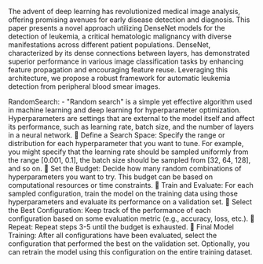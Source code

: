 The advent of deep learning has revolutionized medical image analysis, offering promising 
avenues for early disease detection and diagnosis. This paper presents a novel approach utilizing 
DenseNet models for the detection of leukemia, a critical hematologic malignancy with diverse 
manifestations across different patient populations. 
DenseNet, characterized by its dense connections between layers, has demonstrated superior 
performance in various image classification tasks by enhancing feature propagation and 
encouraging feature reuse. Leveraging this architecture, we propose a robust framework for 
automatic leukemia detection from peripheral blood smear images. 

 RandomSearch: - 
"Random search" is a simple yet effective algorithm used in machine learning and deep learning 
for hyperparameter optimization. Hyperparameters are settings that are external to the model itself 
and affect its performance, such as learning rate, batch size, and the number of layers in a neural 
network. 
 Define a Search Space: Specify the range or distribution for each hyperparameter that you want 
to tune. For example, you might specify that the learning rate should be sampled uniformly from 
the range [0.001, 0.1], the batch size should be sampled from [32, 64, 128], and so on. 
 Set the Budget: Decide how many random combinations of hyperparameters you want to try. This 
budget can be based on computational resources or time constraints. 
 Train and Evaluate: For each sampled configuration, train the model on the training data using 
those hyperparameters and evaluate its performance on a validation set. 
 Select the Best Configuration: Keep track of the performance of each configuration based on 
some evaluation metric (e.g., accuracy, loss, etc.). 
 Repeat: Repeat steps 3-5 until the budget is exhausted. 
 Final Model Training: After all configurations have been evaluated, select the configuration that 
performed the best on the validation set. Optionally, you can retrain the model using this 
configuration on the entire training dataset.
